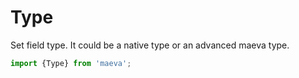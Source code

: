Type
===

Set field type. It could be a native type or an advanced maeva type.

```javascript
import {Type} from 'maeva';
```
